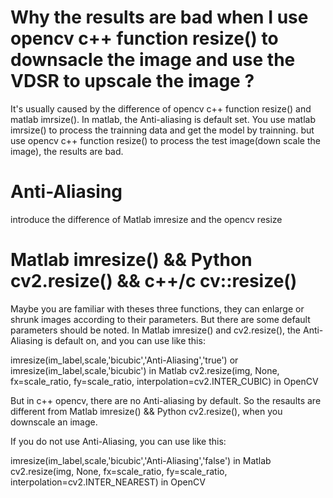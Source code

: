 # Why the results are bad when I use opencv c++ function resize() to downsacle the image and use the VDSR to upscale the image ?
  It's usually caused by the difference of opencv c++ function resize() and matlab imrsize(). In matlab, the Anti-aliasing is default set. You use matlab imrsize() to process the trainning data and get the model by trainning. but use opencv c++ function resize() to process the test image(down scale the image), the results are bad.

# Anti-Aliasing
introduce the difference of Matlab imresize and the opencv resize

# Matlab imresize() && Python cv2.resize() && c++/c cv::resize()
 Maybe you are familiar with theses three functions, they can enlarge or shrunk images according to their parameters. But there are some default parameters should be noted. In Matlab imresize() and cv2.resize(), the Anti-Aliasing is default on, and you can use like this:
 
 imresize(im_label,scale,'bicubic','Anti-Aliasing','true') or imresize(im_label,scale,'bicubic') in Matlab
 cv2.resize(img, None, fx=scale_ratio, fy=scale_ratio, interpolation=cv2.INTER_CUBIC) in OpenCV
 
 But in c++ opencv, there are no Anti-aliasing by default. So the resaults are different from Matlab imresize() && Python cv2.resize(), when you downscale an image.
 
 If you do not use Anti-Aliasing, you can use like this:
 
 imresize(im_label,scale,'bicubic','Anti-Aliasing','false') in Matlab
 cv2.resize(img, None, fx=scale_ratio, fy=scale_ratio, interpolation=cv2.INTER_NEAREST) in OpenCV
